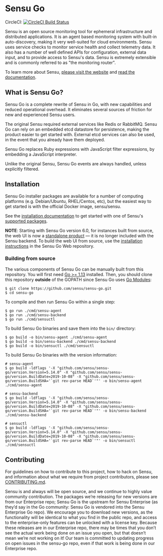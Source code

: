 # Sensu Go

CircleCI: [![CircleCI Build Status](https://circleci.com/gh/sensu/sensu-go/tree/main.svg?style=svg)](https://circleci.com/gh/sensu/sensu-go/tree/main)

Sensu is an open source monitoring tool for ephemeral infrastructure
and distributed applications. It is an agent based monitoring system
with built-in auto-discovery, making it very well-suited for cloud
environments. Sensu uses service checks to monitor service health and
collect telemetry data. It also has a number of well defined APIs for
configuration, external data input, and to provide access to Sensu's
data. Sensu is extremely extensible and is commonly referred to as
"the monitoring router".

To learn more about Sensu, [please visit the
website](https://sensu.io/) and [read the documentation](https://docs.sensu.io/sensu-go/latest/).

## What is Sensu Go?

Sensu Go is a complete rewrite of Sensu in Go, with new capabilities
and reduced operational overhead. It eliminates several sources of
friction for new and experienced Sensu users.

The original Sensu required external services like Redis or RabbitMQ.
Sensu Go can rely on an embedded etcd datastore for persistence, making
the product easier to get started with. External etcd services can also be
used, in the event that you already have them deployed.

Sensu Go replaces Ruby expressions with JavaScript filter expressions, by
embedding a JavaScript interpreter.

Unlike the original Sensu, Sensu Go events are always handled, unless
explicitly filtered.

## Installation

Sensu Go installer packages are available for a number of computing
platforms (e.g. Debian/Ubuntu, RHEL/Centos, etc), but the easiest way
to get started is with the official Docker image, sensu/sensu.

See the [installation documentation](https://docs.sensu.io/sensu-go/latest/operations/deploy-sensu/install-sensu/) to get started with one of Sensu's [supported packages](https://docs.sensu.io/sensu-go/latest/platforms/).

**NOTE**: Starting with Sensu Go version 6.0, for instances built from source, the web UI is now a [standalone product](https://github.com/sensu/web) — it is no longer included with the Sensu backend. To build the web UI from source, use the [installation instructions](https://github.com/sensu/web/blob/master/INSTALL.md) in the Sensu Go Web repository.

### Building from source

The various components of Sensu Go can be manually built from this repository.
You will first need [Go >= 1.13](https://golang.org/doc/install#install)
installed. Then, you should clone this repository **outside** of the GOPATH
since Sensu Go uses [Go Modules](https://github.com/golang/go/wiki/Modules):
```
$ git clone https://github.com/sensu/sensu-go.git
$ cd sensu-go
```

To compile and then run Sensu Go within a single step:
```
$ go run ./cmd/sensu-agent
$ go run ./cmd/sensu-backend
$ go run ./cmd/sensuctl
```

To build Sensu Go binaries and save them into the `bin/` directory:
```
$ go build -o bin/sensu-agent ./cmd/sensu-agent
$ go build -o bin/sensu-backend ./cmd/sensu-backend
$ go build -o bin/sensuctl ./cmd/sensuctl
```

To build Sensu Go binaries with the version information:
```
# sensu-agent
$ go build -ldflags '-X "github.com/sensu/sensu-go/version.Version=5.14.0" -X "github.com/sensu/sensu-go/version.BuildDate=2019-10-08" -X "github.com/sensu/sensu-go/version.BuildSHA='`git rev-parse HEAD`'"' -o bin/sensu-agent ./cmd/sensu-agent

# sensu-backend
$ go build -ldflags '-X "github.com/sensu/sensu-go/version.Version=5.14.0" -X "github.com/sensu/sensu-go/version.BuildDate=2019-10-08" -X "github.com/sensu/sensu-go/version.BuildSHA='`git rev-parse HEAD`'"' -o bin/sensu-backend ./cmd/sensu-backend

# sensuctl
$ go build -ldflags '-X "github.com/sensu/sensu-go/version.Version=5.14.0" -X "github.com/sensu/sensu-go/version.BuildDate=2019-10-08" -X "github.com/sensu/sensu-go/version.BuildSHA='`git rev-parse HEAD`'"' -o bin/sensuctl ./cmd/sensuctl
```

## Contributing

For guidelines on how to contribute to this project, how to hack on Sensu, and
information about what we require from project contributors, please see
[CONTRIBUTING.md](CONTRIBUTING.md).

Sensu is and always will be open source, and we continue to highly
value community contribution. The packages we’re releasing for new
versions are from our Enterprise repo; Sensu Go is the upstream for
Sensu Enterprise (as they’d say in the Go community: Sensu Go is
vendored into the Sensu Enterprise Go repo). We encourage you to
download new versions, as the functionality will be identical to what
you find in the public repo, and access to the enterprise-only
features can be unlocked with a license key. Because these releases
are in our Enterprise repo, there may be times that you don’t see the
actual work being done on an issue you open, but that doesn’t mean
we’re not working on it! Our team is committed to updating progress on
open issues in the sensu-go repo, even if that work is being done in
our Enterprise repo.
